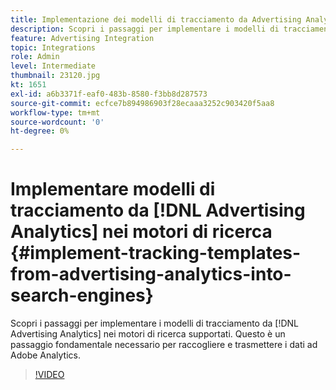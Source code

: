```yaml
---
title: Implementazione dei modelli di tracciamento da Advertising Analytics nei motori di ricerca
description: Scopri i passaggi per implementare i modelli di tracciamento da Advertising Analytics nei motori di ricerca supportati.
feature: Advertising Integration
topic: Integrations
role: Admin
level: Intermediate
thumbnail: 23120.jpg
kt: 1651
exl-id: a6b3371f-eaf0-483b-8580-f3bb8d287573
source-git-commit: ecfce7b894986903f28ecaaa3252c903420f5aa8
workflow-type: tm+mt
source-wordcount: '0'
ht-degree: 0%

---
```


# Implementare modelli di tracciamento da [!DNL Advertising Analytics] nei motori di ricerca {#implement-tracking-templates-from-advertising-analytics-into-search-engines}

Scopri i passaggi per implementare i modelli di tracciamento da [!DNL Advertising Analytics] nei motori di ricerca supportati. Questo è un passaggio fondamentale necessario per raccogliere e trasmettere i dati ad Adobe Analytics.

>[!VIDEO](https://video.tv.adobe.com/v/23120/?quality=12&learn=on)
